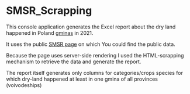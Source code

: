 # SMSR_Scrapping

This console application generates the Excel report about the dry land happened in Poland [gminas](https://en.wikipedia.org/wiki/Administrative_divisions_of_Poland) in 2021.

It uses the public [SMSR page](https://susza.iung.pulawy.pl/wykazy/2021/) on which You could find the public data.

Because the page uses server-side rendering I used the HTML-scrapping mechanism to retrieve the data and generate the report.

The report itself generates only columns for categories/crops species for which dry-land happened at least in one gmina of all provinces (voivodeships)
